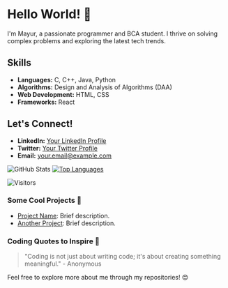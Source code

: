 # Hello World! 👋

I'm Mayur, a passionate programmer and BCA student. I thrive on solving complex problems and exploring the latest tech trends.

## Skills
- **Languages:** C, C++, Java, Python
- **Algorithms:** Design and Analysis of Algorithms (DAA)
- **Web Development:** HTML, CSS
- **Frameworks:** React

## Let's Connect!
- **LinkedIn:** [Your LinkedIn Profile](link)
- **Twitter:** [Your Twitter Profile](link)
- **Email:** your.email@example.com

![GitHub Stats](https://github-readme-stats.vercel.app/api?username=YourGitHubUsername&show_icons=true&theme=radical)
[![Top Languages](https://github-readme-stats.vercel.app/api/top-langs/?username=YourGitHubUsername&layout=compact&theme=radical)](https://github.com/YourGitHubUsername)

![Visitors](https://visitor-badge.glitch.me/badge?page_id=YourGitHubUsername.YourGitHubUsername)

### Some Cool Projects 🚀
- [Project Name](link): Brief description.
- [Another Project](link): Brief description.

### Coding Quotes to Inspire 🌟
> "Coding is not just about writing code; it's about creating something meaningful." - Anonymous

Feel free to explore more about me through my repositories! 😊
